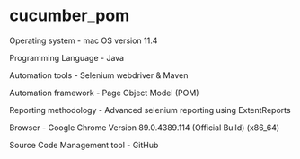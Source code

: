 # cucumber_pom

Operating system - mac OS version 11.4

Programming Language - Java

Automation tools - Selenium webdriver & Maven

Automation framework - Page Object Model (POM)

Reporting methodology - Advanced selenium reporting using ExtentReports

Browser - Google Chrome Version 89.0.4389.114 (Official Build) (x86_64)

Source Code Management tool - GitHub

